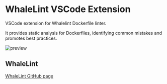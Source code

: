 # WhaleLint VSCode Extension

VSCode extension for Whalelint Dockerfile linter.

It provides static analysis for Dockerfiles, identifying common mistakes and promotes best practices.

![preview](https://user-images.githubusercontent.com/5306361/110014611-4c28c600-7d23-11eb-915d-114aca6470b2.gif)

## WhaleLint

[WhaleLint GitHub page](https://github.com/northwood-labs/whalelint)
